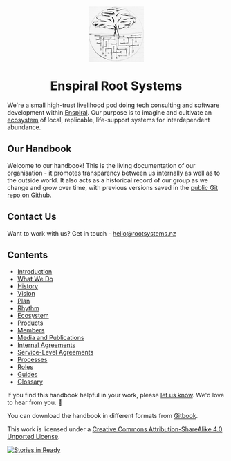<img src="./logo.jpg" alt="Root Systems logo" height="128px" style="display: block; margin: auto" />

<h1 style="text-align: center">Enspiral Root Systems</h1>

We're a small high-trust livelihood pod doing tech consulting and software development within [Enspiral](http://enspiral.com).
Our purpose is to imagine and cultivate an [ecosystem](ecosystem/readme.md) of local, replicable, life-support systems for interdependent abundance.

## Our Handbook

Welcome to our handbook! This is the living documentation of our organisation - it promotes transparency between us internally as well as to the outside world. It also acts as a historical record of our group as we change and grow over time, with previous versions saved in the [public Git repo on Github.](https://github.com/enspiral-root-systems/meta)

## Contact Us

Want to work with us? Get in touch - <a href="mailto:hello@rootsystems.nz">hello@rootsystems.nz</a>

## Contents

* [Introduction](README.md)
* [What We Do](context/what-we-do.md)
* [History](context/history/readme.md)
* [Vision](context/vision.md)
* [Plan](context/plan.md)
* [Rhythm](context/rhythm.md)
* [Ecosystem](context/ecosystem.md)
* [Products](products/readme.md)
* [Members](members/readme.md)
* [Media and Publications](media/readme.md)
* [Internal Agreements](agreements/internal.md)
* [Service-Level Agreements](agreements/service-level.md)
* [Processes](processes/readme.md)
* [Roles](roles/readme.md)
* [Guides](guides/readme.md)
* [Glossary](GLOSSARY.md)

If you find this handbook helpful in your work, please [let us know](https://github.com/enspiral-root-systems/meta/issues/new). We'd love to hear from you. 🐌

You can download the handbook in different formats from [Gitbook](https://www.gitbook.com/book/enspiral-root-systems/handbook/details).

This work is licensed under a [Creative Commons Attribution-ShareAlike 4.0 Unported License](http://creativecommons.org/licenses/by-sa/4.0/).

[![Stories in Ready](https://badge.waffle.io/enspiral-root-systems/handbook.svg?label=ready&title=Ready)](https://waffle.io/enspiral-root-systems/meta)
